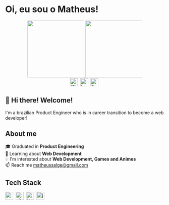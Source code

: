 # Oi, eu sou o Matheus!

<div align="center">
  <a href="https://github.com/MTHSalge">
  <img height="180em" src="https://github-readme-stats.vercel.app/api?username=rafaballerini&show_icons=true&theme=dracula&include_all_commits=true&count_private=true"/>
  <img height="180em" src="https://github-readme-stats.vercel.app/api/top-langs/?username=rafaballerini&layout=compact&langs_count=7&theme=dracula"/>
</div>
  
<div align="center">
  <a href="https://www.github.com/https://github.com/MTHSalge" target="_blank"><img src="https://img.shields.io/badge/GitHub-100000?style=flat&logo=github&logoColor=white" alt="GitHub Badge" height="25"></a>&nbsp;
  <a href="https://www.linkedin.com/in/https://www.linkedin.com/in/matheussalge/" target="_blank"><img src="https://img.shields.io/badge/LinkedIn-0077B5?style=flat&logo=linkedin&logoColor=white" alt="LinkedIn Badge" height="25"></a>&nbsp;
  <a href="https://www.twitch.tv/salgetv" target="_blank"><img src="https://img.shields.io/badge/Twitch-9146FF?style=flat&logo=twitch&logoColor=white" alt="Twitch Badge" height="25"></a>&nbsp;
 </div>

## 👋 Hi there! Welcome!
I'm a brazilian Product Engineer who is in career transition to become a web developer!

## About me
🎓&nbsp;Graduated in **Product Engineering**
<br/>🌱&nbsp;Learning about **Web Development**
<br/>💡&nbsp;I'm interested about **Web Development, Games and Animes**
<br/>📫&nbsp;Reach me [matheussalge@gmail.com](mailto:matheussalge@gmail.com)

## Tech Stack
<img src="https://img.shields.io/badge/Css3-05122A?style=flat&logo=css3" alt="css3 Badge" height="25">&nbsp;
<img src="https://img.shields.io/badge/Git-05122A?style=flat&logo=git" alt="git Badge" height="25">&nbsp;
<img src="https://img.shields.io/badge/Html5-05122A?style=flat&logo=html5" alt="html5 Badge" height="25">&nbsp;
<img src="https://img.shields.io/badge/Javascript-05122A?style=flat&logo=javascript" alt="javascript Badge" height="25">&nbsp;

